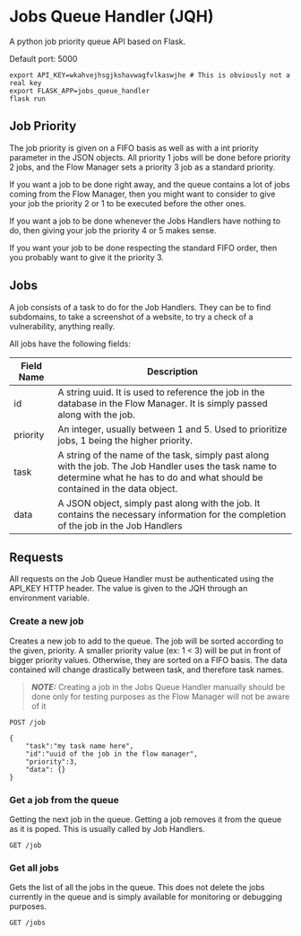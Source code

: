 # Jobs Queue Handler (JQH)

A python job priority queue API based on Flask. 

Default port: 5000

```
export API_KEY=wkahvejhsgjkshavwagfvlkaswjhe # This is obviously not a real key
export FLASK_APP=jobs_queue_handler
flask run
```

## Job Priority

The job priority is given on a FIFO basis as well as with a int priority parameter in the JSON objects. All priority 1 jobs will be done before priority 2 jobs, and the Flow Manager sets a priority 3 job as a standard priority. 

If you want a job to be done right away, and the queue contains a lot of jobs coming from the Flow Manager, then you might want to consider to give your job the priority 2 or 1 to be executed before the other ones. 

If you want a job to be done whenever the Jobs Handlers have nothing to do, then giving your job the priority 4 or 5 makes sense. 

If you want your job to be done respecting the standard FIFO order, then you probably want to give it the priority 3. 

## Jobs

A job consists of a task to do for the Job Handlers. They can be to find subdomains, to take a screenshot of a website, to try a check of a vulnerability, anything really.  

All jobs have the following fields:

|Field Name|Description|
|----------|-----------|
|id|A string uuid. It is used to reference the job in the database in the Flow Manager. It is simply passed along with the job.|
|priority|An integer, usually between 1 and 5. Used to prioritize jobs, 1 being the higher priority.|
|task|A string of the name of the task, simply past along with the job. The Job Handler uses the task name to determine what he has to do and what should be contained in the data object.|
|data|A JSON object, simply past along with the job. It contains the necessary information for the completion of the job in the Job Handlers|


## Requests

All requests on the Job Queue Handler must be authenticated using the API_KEY HTTP header. The value is given to the JQH through an environment variable.

### Create a new job

Creates a new job to add to the queue. The job will be sorted according to the given, priority. A smaller priority value (ex: 1 < 3) will be put in front of bigger priority values. Otherwise, they are sorted on a FIFO basis. The data contained will change drastically between task, and therefore task names.

> **_NOTE:_** Creating a job in the Jobs Queue Handler manually should be done only for testing purposes as the Flow Manager will not be aware of it

`POST /job`

```
{ 
    "task":"my task name here",
    "id":"uuid of the job in the flow manager",
    "priority":3,
    "data": {}
}
```

### Get a job from the queue

Getting the next job in the queue. Getting a job removes it from the queue as it is poped. This is usually called by Job Handlers.

`GET /job`


### Get all jobs

Gets the list of all the jobs in the queue. This does not delete the jobs currently in the queue and is simply available for monitoring or debugging purposes. 

`GET /jobs`

